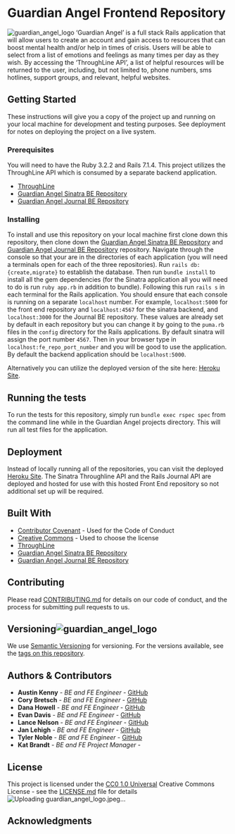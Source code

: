 # Guardian Angel Frontend Repository
![guardian_angel_logo](https://github.com/user-attachments/assets/836291c1-b7b2-4c23-8559-51d4c90521d4)
‘Guardian Angel’ is a full stack Rails application that will allow users to create an account and gain access to resources that can boost mental health and/or help in times of crisis. Users will be able to select from a list of emotions and feelings as many times per day as they wish. By accessing the ‘ThroughLine API’, a list of helpful resources will be returned to the user, including, but not limited to, phone numbers, sms hotlines, support groups, and relevant, helpful websites. 
## Getting Started
These instructions will give you a copy of the project up and running on
your local machine for development and testing purposes. See deployment
for notes on deploying the project on a live system.
### Prerequisites
You will need to have the Ruby 3.2.2 and Rails 7.1.4. This project utilizes the ThroughLine API which is consumed by a separate backend application. 
- [ThroughLine]([https://www.example.com](https://api.throughlinecare.com/users/sign_in))
- [Guardian Angel Sinatra BE Repository](https://github.com/Guardian-Angel-2405/BE_API_guardian_angel_2405)
- [Guardian Angel Journal BE Repository](https://github.com/Guardian-Angel-2405/BE_JOURNAL_guardian_angel_2405)
### Installing
To install and use this repository on your local machine first clone down this repository, then clone down the [Guardian Angel Sinatra BE Repository](https://github.com/Guardian-Angel-2405/BE_API_guardian_angel_2405) and [Guardian Angel Journal BE Repository](https://github.com/Guardian-Angel-2405/BE_JOURNAL_guardian_angel_2405) repository.
Navigate through the console so that your are in the directories of each application (you will need a terminals open for each of the three repositories).
Run `rails db:{create,migrate}` to establish the database. Then run `bundle install` to install all the gem dependencies (for the Sinatra application all you will need to do is run `ruby app.rb` in addition to bundle). 
Following this run `rails s` in each terminal for the Rails application. You should ensure that each console is running on a separate `localhost` number. For example, `localhost:5000` for the front end repository and `localhost:4567` for the sinatra backend, and `localhost:3000` for the Journal BE repository. These values are already set by default in each repository but you can change it by going to the `puma.rb` files in the `config` directory for the Rails applications. By default sinatra will assign the port number `4567`.
Then in your browser type in `localhost:fe_repo_port_number` and you will be good to use the application. By default the backend application should be `localhost:5000`.

Alternatively you can utilize the deployed version of the site here: [Heroku Site](https://guardian-angel-5f5f5ba49dc1.herokuapp.com/login).

## Running the tests
To run the tests for this repository, simply run `bundle exec rspec spec` from the command line while in the Guardian Angel projects directory. This will run all test files for the application. 
## Deployment
Instead of locally running all of the repositories, you can visit the deployed [Heroku Site](https://guardian-angel-5f5f5ba49dc1.herokuapp.com/login). The Sinatra Throughline API and the Rails Journal API are deployed and hosted for use with this hosted Front End repository so not additional set up will be required. 
## Built With
  - [Contributor Covenant](https://www.contributor-covenant.org/) - Used
    for the Code of Conduct
  - [Creative Commons](https://creativecommons.org/) - Used to choose the license
  - [ThroughLine]([https://www.example.com](https://api.throughlinecare.com/users/sign_in))
  - [Guardian Angel Sinatra BE Repository](https://github.com/Guardian-Angel-2405/BE_API_guardian_angel_2405)
  - [Guardian Angel Journal BE Repository](https://github.com/Guardian-Angel-2405/BE_JOURNAL_guardian_angel_2405)
## Contributing
Please read [CONTRIBUTING.md](CONTRIBUTING.md) for details on our code
of conduct, and the process for submitting pull requests to us.
## Versioning![guardian_angel_logo](https://github.com/user-attachments/assets/0651222d-d034-4c4c-9b39-b414395af29b)

We use [Semantic Versioning](http://semver.org/) for versioning. For the versions
available, see the [tags on this
repository](https://github.com/PurpleBooth/a-good-readme-template/tags).
## Authors & Contributors 
- **Austin Kenny** - *BE and FE Engineer* -
    [GitHub](https://github.com/AustinKCodes)
- **Cory Bretsch** - *BE and FE Engineer* -
    [GitHub](https://github.com/CoryBretsch)
- **Dana Howell** - *BE and FE Engineer* -
    [GitHub](https://github.com/DHowell1150)
- **Evan Davis** - *BE and FE Engineer* -
    [GitHub](https://github.com/DAVISEVAN)
- **Lance Nelson** - *BE and FE Engineer* -
    [GitHub](https://github.com/LancePants97)
- **Jan Lehigh** - *BE and FE Engineer* -
    [GitHub](https://github.com/JCL461437)
- **Tyler Noble** - *BE and FE Engineer* -
    [GitHub](https://github.com/tnoble-cmd)
- **Kat Brandt** - *BE and FE Project Manager* -
## License
This project is licensed under the [CC0 1.0 Universal](LICENSE.md)
Creative Commons License - see the [LICENSE.md](LICENSE.md) file for
details![Uploading guardian_angel_logo.jpeg…]()

## Acknowledgments
